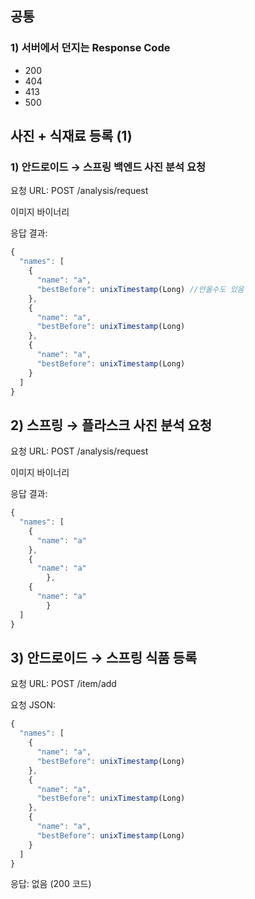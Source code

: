 ## 공통

### 1) 서버에서 던지는 Response Code

- 200
- 404
- 413
- 500

## 사진 + 식재료 등록 (1)

### 1) 안드로이드 → 스프링 백엔드 사진 분석 요청

요청 URL: POST /analysis/request

이미지 바이너리

응답 결과:

```jsx
{
  "names": [
    {
      "name": "a",
      "bestBefore": unixTimestamp(Long) //안올수도 있음
    },
    {
      "name": "a",
      "bestBefore": unixTimestamp(Long)
    },
    {
      "name": "a",
      "bestBefore": unixTimestamp(Long)
    }
  ]
}
```

## 2) 스프링 → 플라스크 사진 분석 요청

요청 URL: POST /analysis/request

이미지 바이너리

응답 결과:

```jsx
{
  "names": [
    {
      "name": "a"
    },
    {
      "name": "a"
		},
    {
      "name": "a"
		}
  ]
}
```

## 3) 안드로이드 → 스프링 식품 등록

요청 URL: POST /item/add

요청 JSON:

```jsx
{
  "names": [
    {
      "name": "a",
      "bestBefore": unixTimestamp(Long)
    },
    {
      "name": "a",
      "bestBefore": unixTimestamp(Long)
    },
    {
      "name": "a",
      "bestBefore": unixTimestamp(Long)
    }
  ]
}
```

응답: 없음 (200 코드)
